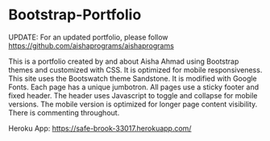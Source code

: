 # Bootstrap-Portfolio
UPDATE: For an updated portfolio, please follow https://github.com/aishaprograms/aishaprograms

This is a portfolio created by and about Aisha Ahmad using Bootstrap themes and customized with CSS. It is optimized for mobile responsiveness.
This site uses the Bootswatch theme Sandstone. It is modified with Google Fonts. 
Each page has a unique jumbotron. All pages use a sticky footer and fixed header. The header uses Javascript to toggle and collapse for mobile versions. The mobile version is optimized for longer page content visibility.
There is commenting throughout. 

Heroku App: https://safe-brook-33017.herokuapp.com/
